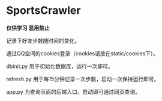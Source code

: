 # SportsCrawler
**仅供学习 恶用禁止**

记录下好友步数随时间的变化。

通过QQ空间的cookies登录（cookies请放在static/cookies下）。

dbinit.py 用于初始化数据库，运行一次即可。

refresh.py 用于每15分钟记录一次步数，启动一次保持运行即可。

app.py 为查询页面的后端入口，启动即可通过网页查询。

